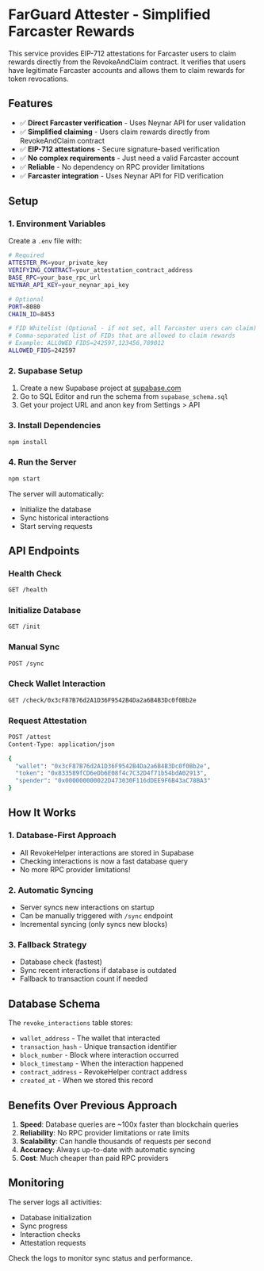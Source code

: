 # FarGuard Attester - Simplified Farcaster Rewards

This service provides EIP-712 attestations for Farcaster users to claim rewards directly from the RevokeAndClaim contract. It verifies that users have legitimate Farcaster accounts and allows them to claim rewards for token revocations.

## Features

- ✅ **Direct Farcaster verification** - Uses Neynar API for user validation
- ✅ **Simplified claiming** - Users claim rewards directly from RevokeAndClaim contract
- ✅ **EIP-712 attestations** - Secure signature-based verification
- ✅ **No complex requirements** - Just need a valid Farcaster account
- ✅ **Reliable** - No dependency on RPC provider limitations
- ✅ **Farcaster integration** - Uses Neynar API for FID verification

## Setup

### 1. Environment Variables

Create a `.env` file with:

```bash
# Required
ATTESTER_PK=your_private_key
VERIFYING_CONTRACT=your_attestation_contract_address
BASE_RPC=your_base_rpc_url
NEYNAR_API_KEY=your_neynar_api_key

# Optional
PORT=8080
CHAIN_ID=8453

# FID Whitelist (Optional - if not set, all Farcaster users can claim)
# Comma-separated list of FIDs that are allowed to claim rewards
# Example: ALLOWED_FIDS=242597,123456,789012
ALLOWED_FIDS=242597
```

### 2. Supabase Setup

1. Create a new Supabase project at [supabase.com](https://supabase.com)
2. Go to SQL Editor and run the schema from `supabase_schema.sql`
3. Get your project URL and anon key from Settings > API

### 3. Install Dependencies

```bash
npm install
```

### 4. Run the Server

```bash
npm start
```

The server will automatically:
- Initialize the database
- Sync historical interactions
- Start serving requests

## API Endpoints

### Health Check
```bash
GET /health
```

### Initialize Database
```bash
GET /init
```

### Manual Sync
```bash
POST /sync
```

### Check Wallet Interaction
```bash
GET /check/0x3cF87B76d2A1D36F9542B4Da2a6B4B3Dc0f0Bb2e
```

### Request Attestation
```bash
POST /attest
Content-Type: application/json

{
  "wallet": "0x3cF87B76d2A1D36F9542B4Da2a6B4B3Dc0f0Bb2e",
  "token": "0x833589fCD6eDb6E08f4c7C32D4f71b54bdA02913",
  "spender": "0x000000000022D473030F116dDEE9F6B43aC78BA3"
}
```

## How It Works

### 1. Database-First Approach
- All RevokeHelper interactions are stored in Supabase
- Checking interactions is now a fast database query
- No more RPC provider limitations!

### 2. Automatic Syncing
- Server syncs new interactions on startup
- Can be manually triggered with `/sync` endpoint
- Incremental syncing (only syncs new blocks)

### 3. Fallback Strategy
- Database check (fastest)
- Sync recent interactions if database is outdated
- Fallback to transaction count if needed

## Database Schema

The `revoke_interactions` table stores:
- `wallet_address` - The wallet that interacted
- `transaction_hash` - Unique transaction identifier
- `block_number` - Block where interaction occurred
- `block_timestamp` - When the interaction happened
- `contract_address` - RevokeHelper contract address
- `created_at` - When we stored this record

## Benefits Over Previous Approach

1. **Speed**: Database queries are ~100x faster than blockchain queries
2. **Reliability**: No RPC provider limitations or rate limits
3. **Scalability**: Can handle thousands of requests per second
4. **Accuracy**: Always up-to-date with automatic syncing
5. **Cost**: Much cheaper than paid RPC providers

## Monitoring

The server logs all activities:
- Database initialization
- Sync progress
- Interaction checks
- Attestation requests

Check the logs to monitor sync status and performance.